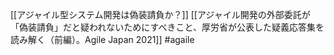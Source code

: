 [[アジャイル型システム開発は偽装請負か？]]
[[アジャイル開発の外部委託が「偽装請負」だと疑われないためにすべきこと、厚労省が公表した疑義応答集を読み解く（前編）。Agile Japan 2021]]
#agaile 